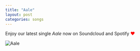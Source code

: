 ```yaml
---
title: "Aale"
layout: post
categories: songs
---
```


Enjoy our latest single *Aale* now on Soundcloud and Spotify <span style="color: red">❤️</span>

![Aale](/assets/images/aale.jpg)
